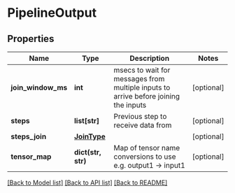 # PipelineOutput

## Properties
Name | Type | Description | Notes
------------ | ------------- | ------------- | -------------
**join_window_ms** | **int** | msecs to wait for messages from multiple inputs to arrive before joining the inputs | [optional] 
**steps** | **list[str]** | Previous step to receive data from | [optional] 
**steps_join** | [**JoinType**](JoinType.md) |  | [optional] 
**tensor_map** | **dict(str, str)** | Map of tensor name conversions to use e.g. output1 -&gt; input1 | [optional] 

[[Back to Model list]](../README.md#documentation-for-models) [[Back to API list]](../README.md#documentation-for-api-endpoints) [[Back to README]](../README.md)



